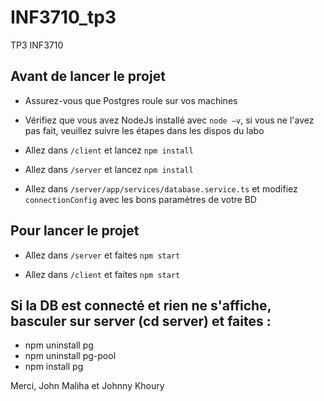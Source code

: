 # INF3710_tp3

TP3 INF3710 

## Avant de lancer le projet
- Assurez-vous que Postgres roule sur vos machines 

- Vérifiez que vous avez NodeJs installé avec `node –v`, si vous ne l'avez pas fait, veuillez suivre les étapes dans les dispos du labo

- Allez dans `/client`  et lancez `npm install`

- Allez dans `/server` et lancez `npm install​`

- Allez dans `/server/app/services/database.service.ts` et modifiez `connectionConfig` avec les bons paramètres de votre BD​

## Pour lancer le projet

- Allez dans `/server` et faites `npm start`​

- Allez dans `/client` et faites `npm start`​

## Si la  DB est connecté et rien ne s'affiche, basculer sur server (cd server) et faites : 
- npm uninstall pg
- npm uninstall pg-pool
- npm install pg 

Merci, 
John Maliha et Johnny Khoury
